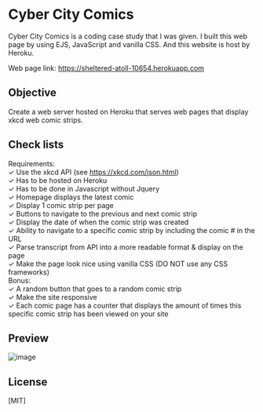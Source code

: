 # Cyber City Comics

Cyber City Comics is a coding case study that I was given. I built this web page by using EJS, JavaScript and vanilla CSS. And this website is host by Heroku.

Web page link: https://sheltered-atoll-10654.herokuapp.com

## Objective
Create a web server hosted on Heroku that serves web pages that display xkcd web comic strips.

## Check lists
Requirements:\
✓ Use the xkcd API (see https://xkcd.com/json.html)\
✓ Has to be hosted on Heroku\
✓ Has to be done in Javascript without Jquery\
✓ Homepage displays the latest comic\
✓ Display 1 comic strip per page\
✓ Buttons to navigate to the previous and next comic strip\
✓ Display the date of when the comic strip was created\
✓ Ability to navigate to a specific comic strip by including the comic # in the URL\
✓ Parse transcript from API into a more readable format & display on the page\
✓ Make the page look nice using vanilla CSS (DO NOT use any CSS frameworks)\
Bonus:\
✓ A random button that goes to a random comic strip\
✓ Make the site responsive\
✓ Each comic page has a counter that displays the amount of times this specific comic strip has been
viewed on your site

## Preview
![image](https://user-images.githubusercontent.com/70301387/137659893-be1adaf7-8d9b-4f70-91af-66596ca08550.png)

## License
[MIT]
